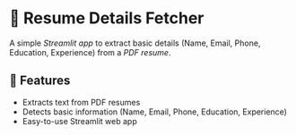 # 📄 Resume Details Fetcher

A simple *Streamlit app* to extract basic details (Name, Email, Phone, Education, Experience) from a *PDF resume*.

## 🚀 Features
- Extracts text from PDF resumes
- Detects basic information (Name, Email, Phone, Education, Experience)
- Easy-to-use Streamlit web app

